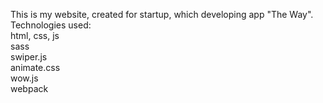 
This is my website,  created for startup, which developing app "The Way". <br>
Technologies used:<br>
html, css, js<br>
sass<br>
swiper.js<br>
animate.css<br>
wow.js<br>
webpack<br>

